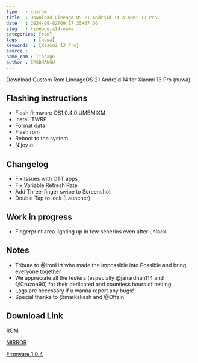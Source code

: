 ```yaml
---
type   : cusrom
title  : Download Lineage OS 21 Android 14 Xiaomi 13 Pro.
date   : 2024-09-02T09:17:35+07:00
slug   : lineage-a14-nuwa
categories: [rom]
tags      : [nuwa]
keywords  : [Xiaomi 13 Pro]
source : 
name_rom : lineage
author : IPSBHANGU
---
```


Download Custom Rom LineageOS 21 Android 14 for Xiaomi 13 Pro (nuwa).


## Flashing instructions
- Flash firmware OS1.0.4.0.UMBMIXM
- Install TWRP
- Format data
- Flash rom
- Reboot to the system
- N'joy 🔥

## Changelog
- Fix Issues with OTT apps
- Fix Variable Refresh Rate
- Add Three-finger swipe to Screenshot 
- Double Tap to lock (Launcher)

## Work in progress
- Fingerprint area lighting up in few senerios even after unlock

## Notes
- Tribute to @IronHrt who made the impossible into Possible and bring everyone together
- We appreciate all the testers (especially @janardhan114 and @Cruzon90) for their dedicated and countless hours of testing
- Logs are necessary if u wanna report any bugs!
- Special thanks to @markakash and @Offain 


## Download Link
[ROM](https://drive.google.com/file/d/1LSbBzByKKmUe_RPxaEIidZd2Buygs2nM/view?usp=sharing)

[MIRROR](https://t.me/wahyu6070files/1083)

[Firmware 1.0.4](https://bn.d.miui.com/OS1.0.4.0.UMBMIXM/nuwa_global_images_OS1.0.4.0.UMBMIXM_20240119.0000.00_14.0_global_47a4aa5986.tgz)


